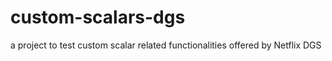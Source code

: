 # custom-scalars-dgs
a project to test custom scalar related functionalities offered by Netflix DGS
